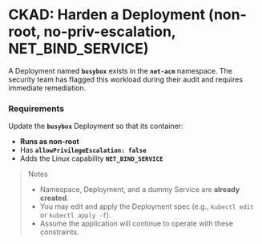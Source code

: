 # CKAD: Harden a Deployment (non-root, no-priv-escalation, NET_BIND_SERVICE)

A Deployment named **`busybox`** exists in the **`net-acm`** namespace. The security team has flagged this workload during their audit and requires immediate remediation.

### Requirements
Update the **`busybox`** Deployment so that its container:
- **Runs as non-root**
- Has **`allowPrivilegeEscalation: false`**
- Adds the Linux capability **`NET_BIND_SERVICE`**

> Notes
> - Namespace, Deployment, and a dummy Service are **already created**.
> - You may edit and apply the Deployment spec (e.g., `kubectl edit` or `kubectl apply -f`).
> - Assume the application will continue to operate with these constraints.
